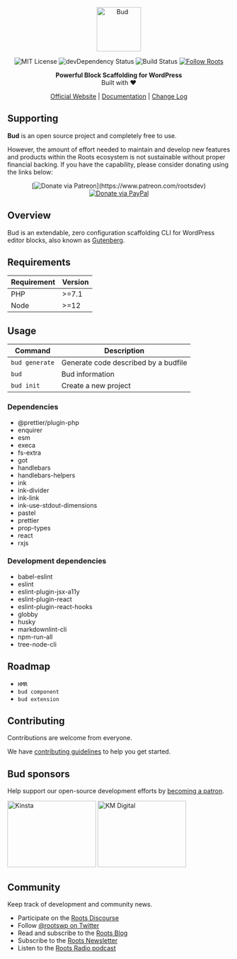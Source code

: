 <p align="center">
  <img alt="Bud" src="https://cdn.roots.io/app/uploads/logo-bud.svg" height="100">
</p>

<p align="center">
  <img alt="MIT License" src="https://img.shields.io/github/license/roots/bud?color=%23525ddc&style=flat-square">

  <img alt="devDependency Status" src="https://img.shields.io/david/dev/roots/bud.svg?style=flat-square">

  <img alt="Build Status" src="https://img.shields.io/circleci/project/github/roots/bud/master.svg?style=flat-square">

  <a href="https://twitter.com/rootswp">
    <img alt="Follow Roots" src="https://img.shields.io/twitter/follow/rootswp.svg?style=flat-square&color=1da1f2" />
  </a>
</p>

<p align="center">
  <strong>Powerful Block Scaffolding for WordPress</strong>
  <br />
  Built with ❤️
</p>

<p align="center">
  <a href="https://roots.io">Official Website</a> | <a href="https://roots.io/docs/bud/master/usage">Documentation</a> | <a href="https://roots.io/docs/bud/master/changes">Change Log</a>
</p>

## Supporting

**Bud** is an open source project and completely free to use.

However, the amount of effort needed to maintain and develop new features and products within the Roots ecosystem is not sustainable without proper financial backing. If you have the capability, please consider donating using the links below:

<div align="center">

[![Donate via Patreon](https://img.shields.io/badge/donate-patreon-orange.svg?style=flat-square&logo=patreon")](https://www.patreon.com/rootsdev)
[![Donate via PayPal](https://img.shields.io/badge/donate-paypal-blue.svg?style=flat-square&logo=paypal)](https://www.paypal.me/rootsdev)

</div>

## Overview

Bud is an extendable, zero configuration scaffolding CLI for WordPress editor blocks, also known as [Gutenberg](https://wordpress.org/gutenberg/).

## Requirements

| Requirement | Version |
| ----------- | ------- |
| PHP         | >=7.1   |
| Node        | >=12    |

## Usage

| Command        | Description                          |
| -------------- | ------------------------------------ |
| `bud generate` | Generate code described by a budfile |
| `bud`          | Bud information                      |
| `bud init`     | Create a new project                 |

### Dependencies

- @prettier/plugin-php
- enquirer
- esm
- execa
- fs-extra
- got
- handlebars
- handlebars-helpers
- ink
- ink-divider
- ink-link
- ink-use-stdout-dimensions
- pastel
- prettier
- prop-types
- react
- rxjs

### Development dependencies

- babel-eslint
- eslint
- eslint-plugin-jsx-a11y
- eslint-plugin-react
- eslint-plugin-react-hooks
- globby
- husky
- markdownlint-cli
- npm-run-all
- tree-node-cli

## Roadmap

- `HMR`
- `bud component`
- `bud extension`

## Contributing

Contributions are welcome from everyone.

We have [contributing guidelines](https://github.com/roots/guidelines/blob/master/CONTRIBUTING.md) to help you get started.

## Bud sponsors

Help support our open-source development efforts by [becoming a patron](https://www.patreon.com/rootsdev).

<a href="https://kinsta.com/?kaid=OFDHAJIXUDIV"><img src="https://cdn.roots.io/app/uploads/kinsta.svg" alt="Kinsta" width="200" height="150"></a> <a href="https://k-m.com/"><img src="https://cdn.roots.io/app/uploads/km-digital.svg" alt="KM Digital" width="200" height="150"></a>

## Community

Keep track of development and community news.

- Participate on the [Roots Discourse](https://discourse.roots.io/)
- Follow [@rootswp on Twitter](https://twitter.com/rootswp)
- Read and subscribe to the [Roots Blog](https://roots.io/blog/)
- Subscribe to the [Roots Newsletter](https://roots.io/subscribe/)
- Listen to the [Roots Radio podcast](https://roots.io/podcast/)
